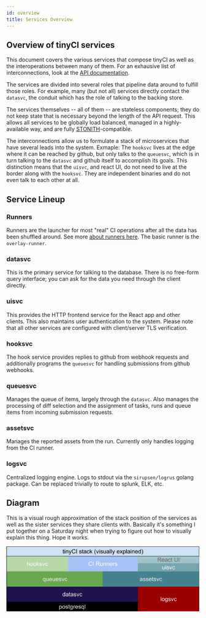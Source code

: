 ```yaml
---
id: overview
title: Services Overview
---
```


## Overview of tinyCI services

This document covers the various services that compose tinyCI as well as the
interoperations between many of them. For an exhausive list of
interconnections, look at the [API documentation](api.md).

The services are divided into several roles that pipeline data around to
fulfill those roles. For example, many (but not all) services directly contact
the `datasvc`, the conduit which has the role of talking to the backing store.

The services themselves -- all of them -- are stateless components; they do not
keep state that is necessary beyond the length of the API request. This allows
all services to be globally load balanced, managed in a highly-available
way, and are fully [STONITH](https://en.wikipedia.org/wiki/STONITH)-compatible.

The interconnections allow us to formulate a stack of microservices that have
several leads into the system. Exmaple: The `hooksvc` lives at the edge where
it can be reached by github, but only talks to the `queuesvc`, which is in turn
talking to the `datasvc` and github itself to accomplish its goals. This
distinction means that the `uisvc`, and react UI, do not need to live at the
border along with the `hooksvc`. They are independent binaries and do not even
talk to each other at all.

## Service Lineup

### Runners

Runners are the launcher for most "real" CI operations after all the
data has been shuffled around. See more [about runners here](runner.md). The
basic runner is the `overlay-runner`.

### datasvc

This is the primary service for talking to the database. There is no free-form
query interface; you can ask for the data you need through the client directly.

### uisvc

This provides the HTTP frontend service for the React app and other clients.
This also maintains user authentication to the system. Please note that all
other services are configured with client/server TLS verification.

### hooksvc

The hook service provides replies to github from webhook requests and
additionally programs the `queuesvc` for handling submissions from github
webhooks.

### queuesvc

Manages the queue of items, largely through the `datasvc`. Also manages the
processing of diff selection and the assignment of tasks, runs and queue items
from incoming submission requests.

### assetsvc

Manages the reported assets from the run. Currently only handles logging from
the CI runner.

### logsvc

Centralized logging engine. Logs to stdout via the `sirupsen/logrus` golang
package. Can be replaced trivially to route to splunk, ELK, etc.

## Diagram

This is a visual rough approximation of the stack position of the services as
well as the sister services they share clients with. Basically it's something I
put together on a Saturday night when trying to figure out how to visually
explain this thing. Hope it works.

<center><img src="/img/docs/services-stack.png" /></center>
